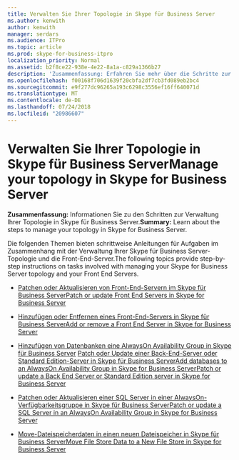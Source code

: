 ```yaml
---
title: Verwalten Sie Ihrer Topologie in Skype für Business Server
ms.author: kenwith
author: kenwith
manager: serdars
ms.audience: ITPro
ms.topic: article
ms.prod: skype-for-business-itpro
localization_priority: Normal
ms.assetid: b2f8ce22-938e-4e22-8a1a-c829a1366b27
description: 'Zusammenfassung: Erfahren Sie mehr über die Schritte zur Verwaltung Ihrer Topologie in Skype für Business Server.'
ms.openlocfilehash: f00168f706d1639f20cbfa2df7cb3fd089eb2bc4
ms.sourcegitcommit: e9f277dc96265a193c6298c3556ef16ff640071d
ms.translationtype: MT
ms.contentlocale: de-DE
ms.lasthandoff: 07/24/2018
ms.locfileid: "20986607"
---
```

# <a name="manage-your-topology-in-skype-for-business-server"></a><span data-ttu-id="d10e1-103">Verwalten Sie Ihrer Topologie in Skype für Business Server</span><span class="sxs-lookup"><span data-stu-id="d10e1-103">Manage your topology in Skype for Business Server</span></span> 
 
<span data-ttu-id="d10e1-104">**Zusammenfassung:** Informationen Sie zu den Schritten zur Verwaltung Ihrer Topologie in Skype für Business Server.</span><span class="sxs-lookup"><span data-stu-id="d10e1-104">**Summary:** Learn about the steps to manage your topology in Skype for Business Server.</span></span>
  
<span data-ttu-id="d10e1-105">Die folgenden Themen bieten schrittweise Anleitungen für Aufgaben im Zusammenhang mit der Verwaltung Ihrer Skype für Business Server-Topologie und die Front-End-Server.</span><span class="sxs-lookup"><span data-stu-id="d10e1-105">The following topics provide step-by-step instructions on tasks involved with managing your Skype for Business Server topology and your Front End Servers.</span></span>
  
- [<span data-ttu-id="d10e1-106">Patchen oder Aktualisieren von Front-End-Servern im Skype für Business Server</span><span class="sxs-lookup"><span data-stu-id="d10e1-106">Patch or update Front End Servers in Skype for Business Server</span></span>](patch-or-update-front-end-servers.md)
    
- [<span data-ttu-id="d10e1-107">Hinzufügen oder Entfernen eines Front-End-Servers in Skype für Business Server</span><span class="sxs-lookup"><span data-stu-id="d10e1-107">Add or remove a Front End Server in Skype for Business Server</span></span>](add-or-remove-a-front-end-server.md)
    
- <span data-ttu-id="d10e1-108">[Hinzufügen von Datenbanken eine AlwaysOn Availability Group in Skype für Business Server](add-databases.md) [Patch oder Update einer Back-End-Server oder Standard Edition-Server in Skype für Business Server](patch-or-update-a-back-end-or-standard-edition-server.md)</span><span class="sxs-lookup"><span data-stu-id="d10e1-108">[Add databases to an AlwaysOn Availability Group in Skype for Business Server](add-databases.md)[Patch or update a Back End Server or Standard Edition server in Skype for Business Server](patch-or-update-a-back-end-or-standard-edition-server.md)</span></span>
    
- [<span data-ttu-id="d10e1-109">Patchen oder Aktualisieren einer SQL Server in einer AlwaysOn-Verfügbarkeitsgruppe in Skype für Business Server</span><span class="sxs-lookup"><span data-stu-id="d10e1-109">Patch or update a SQL Server in an AlwaysOn Availability Group in Skype for Business Server</span></span>](patch-or-update-sql-server.md)
    
- [<span data-ttu-id="d10e1-110">Move-Dateispeicherdaten in einen neuen Dateispeicher in Skype für Business Server</span><span class="sxs-lookup"><span data-stu-id="d10e1-110">Move File Store Data to a New File Store in Skype for Business Server</span></span>](../../help-topics/help-topobld/move-file-store-data.md)

    


